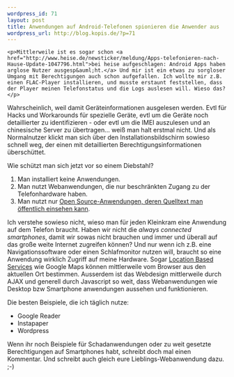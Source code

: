 ```yaml
--- 
wordpress_id: 71
layout: post
title: Anwendungen auf Android-Telefonen spionieren die Anwender aus
wordpress_url: http://blog.kopis.de/?p=71
---
```


    <p>Mittlerweile ist es sogar schon <a href="http://www.heise.de/newsticker/meldung/Apps-telefonieren-nach-Hause-Update-1047796.html">bei heise aufgeschlagen: Android Apps haben arglose Nutzer ausgesp&auml;ht.</a> Und mir ist ein etwas zu sorgloser Umgang mit Berechtigungen auch schon aufgefallen. Ich wollte mir z.B. einen FLAC-Player installieren, und musste erstaunt feststellen, dass der Player meinen Telefonstatus und die Logs auslesen will. Wieso das?</p>
<p>Wahrscheinlich, weil damit Ger&auml;teinformationen ausgelesen werden. Evtl f&uuml;r Hacks und Workarounds f&uuml;r spezielle Ger&auml;te, evtl um die Ger&auml;te noch detaillierter zu identifizieren - oder evtl um die IMEI auszulesen und an chinesische Server zu &uuml;bertragen... wei&szlig; man halt erstmal nicht. Und als Normalnutzer klickt man sich &uuml;ber den Installationsbildschirm sowieso schnell weg, der einen mit detaillierten Berechtigungsinformationen &uuml;bersch&uuml;ttet.</p>
<p>Wie sch&uuml;tzt man sich jetzt vor so einem Diebstahl?</p>
<ol>
<li>Man installiert keine Anwendungen.</li>
<li>Man nutzt Webanwendungen, die nur beschr&auml;nkten Zugang zu der Telefonhardware haben.</li>
<li>Man nutzt nur <a href="http://code.google.com/p/andless/source/browse/trunk/src/net/avs234/AndLess.java#945">Open Source-Anwendungen, deren Quelltext man &ouml;ffentlich einsehen kann</a>.</li>
</ol>
<p>Ich verstehe sowieso nicht, wieso man f&uuml;r jeden Kleinkram eine Anwendung auf dem Telefon braucht. Haben wir nicht die <em>always connected smartphones</em>, damit wir sowas nicht brauchen und immer und &uuml;berall auf das gro&szlig;e weite Internet zugreifen k&ouml;nnen? Und nur wenn ich z.B. eine Navigationssoftware oder einen Schlafmonitor nutzen will, braucht so eine Anwendung wirklich Zugriff auf meine Hardware. Sogar <a href="http://de.wikipedia.org/wiki/Standortbezogene_Dienste">Location Based Services</a> wie Google Maps k&ouml;nnen mittlerweile vom Browser aus den aktuellen Ort bestimmen. Ausserdem ist das Webdesign mittlerweile durch AJAX und generell durch Javascript so weit, dass Webanwendungen wie Desktop bzw Smartphone anwendungen aussehen und funktionieren.</p>
<p>Die besten Beispiele, die ich t&auml;glich nutze:</p>
<ul>
<li>Google Reader</li>
<li>Instapaper</li>
<li>Wordpress</li>
</ul>
<p>Wenn ihr noch Beispiele f&uuml;r Schadanwendungen oder zu weit gesetzte Berechtigungen auf Smartphones habt, schreibt doch mal einen Kommentar. Und schreibt auch gleich eure Lieblings-Webanwendung dazu. ;-)</p>
  
